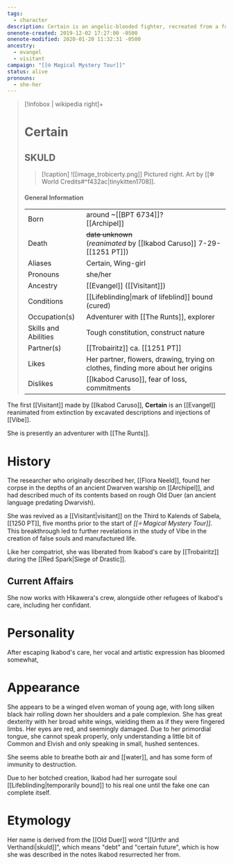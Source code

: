 ```yaml
---
tags:
  - character
description: Certain is an angelic-blooded fighter, recreated from a fossil by Ikabod Caruso.
onenote-created: 2019-12-02 17:27:00 -0500
onenote-modified: 2020-01-20 11:32:31 -0500
ancestry:
  - evangel
  - visitant
campaign: "[[⍟ Magical Mystery Tour]]"
status: alive
pronouns:
  - she-her
---
```

>[!infobox | wikipedia right]+
># Certain
>## SKULD
>>[!caption] 
>>![[image_trobicerty.png]]
>>Pictured right.
>>Art by [[✼ World Credits#^f432ac|tinykitten1708]].
>#### General Information
>| | |
>| --- | --- |
>| Born | around ~[[BPT 6734]]?<br>[[Archipel]]|
>| Death | ~~date unknown~~<br>(*reanimated* by [[Ikabod Caruso]] 7-29-[[1251 PT]]) |
>| Aliases | Certain, Wing-girl |
>| Pronouns | she/her |
>| Ancestry | [[Evangel]] ([[Visitant]]) |
>| Conditions | [[Lifeblinding\|mark of lifeblind]] bound (cured) |
>| Occupation(s) | Adventurer with [[The Runts]], explorer |
>| Skills and Abilities | Tough constitution, construct nature |
>| Partner(s) | [[Trobairitz]] ca. [[1251 PT]] |
>| Likes | Her partner, flowers, drawing, trying on clothes, finding more about her origins |
>| Dislikes | [[Ikabod Caruso]], fear of loss, commitments |


The first [[Visitant]] made by [[Ikabod Caruso]], **Certain** is an [[Evangel]] reanimated from extinction by excavated descriptions and injections of [[Vibe]]. 

She is presently an adventurer with [[The Runts]].

# History
The researcher who originally described her, [[Flora Neeld]], found her corpse in the depths of an ancient Dwarven warship on [[Archipel]], and had described much of its contents based on rough Old Duer (an ancient language predating Dwarvish).

She was revived as a [[Visitant|visitant]] on the Third to Kalends of Sabela, [[1250 PT]], five months prior to the start of *[[⍟ Magical Mystery Tour]]*. This breakthrough led to further revelations in the study of Vibe in the creation of false souls and manufactured life.

Like her compatriot, she was liberated from Ikabod's care by [[Trobairitz]] during the [[Red Spark|Siege of Drastic]]. 
## Current Affairs
She now works with Hikawera's crew, alongside other refugees of Ikabod's care, including her confidant.
# Personality
After escaping Ikabod's care, her vocal and artistic expression has bloomed somewhat, 

# Appearance
She appears to be a winged elven woman of young age, with long silken black hair rolling down her shoulders and a pale complexion. She has great dexterity with her broad white wings, wielding them as if they were fingered limbs. Her eyes are red, and seemingly damaged. Due to her primordial tongue, she cannot speak properly, only understanding a little bit of Common and Elvish and only speaking in small, hushed sentences.

She seems able to breathe both air and [[water]], and has some form of immunity to destruction. 

Due to her botched creation, Ikabod had her surrogate soul [[Lifeblinding|temporarily bound]] to his real one until the fake one can complete itself. 

# Etymology
Her name is derived from the [[Old Duer]] word "[[Urthr and Verthandi|skuld]]", which means "debt" and "certain future", which is how she was described in the notes Ikabod resurrected her from. 


